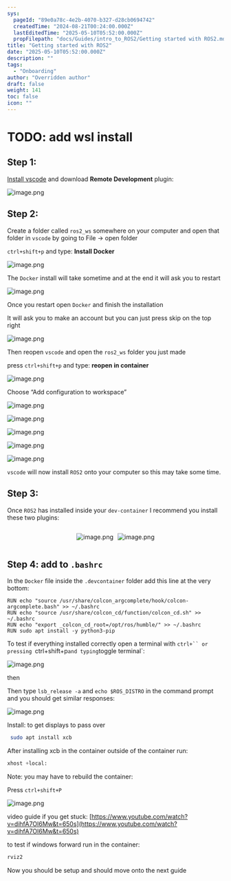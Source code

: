 ```yaml
---
sys:
  pageId: "89e0a78c-4e2b-4070-b327-d28cb0694742"
  createdTime: "2024-08-21T00:24:00.000Z"
  lastEditedTime: "2025-05-10T05:52:00.000Z"
  propFilepath: "docs/Guides/intro_to_ROS2/Getting started with ROS2.md"
title: "Getting started with ROS2"
date: "2025-05-10T05:52:00.000Z"
description: ""
tags:
  - "Onboarding"
author: "Overridden author"
draft: false
weight: 141
toc: false
icon: ""
---
```


# TODO: add wsl install

## Step 1:

[Install vscode](https://code.visualstudio.com/download) and download **Remote Development** plugin:

![image.png](https://prod-files-secure.s3.us-west-2.amazonaws.com/d518164a-d88e-44d1-a4ee-3adb3bd8bce0/efb52993-1881-4a40-b95e-6f020334f022/image.png?X-Amz-Algorithm=AWS4-HMAC-SHA256&X-Amz-Content-Sha256=UNSIGNED-PAYLOAD&X-Amz-Credential=ASIAZI2LB4666JOFLUXD%2F20250529%2Fus-west-2%2Fs3%2Faws4_request&X-Amz-Date=20250529T161024Z&X-Amz-Expires=3600&X-Amz-Security-Token=IQoJb3JpZ2luX2VjEMX%2F%2F%2F%2F%2F%2F%2F%2F%2F%2FwEaCXVzLXdlc3QtMiJHMEUCIB6q0GKqb7g6HTGBej84r%2FuPtJwUron8vmJpRtVpM0o3AiEA4cvuVIb4ERbAb0U1Zz73KZ4NIwxqGK2OUkoh2isZUOoqiAQIjv%2F%2F%2F%2F%2F%2F%2F%2F%2F%2FARAAGgw2Mzc0MjMxODM4MDUiDP4wbWGgSjD37R3NNSrcA%2B2R1dqsRwTUEQvN0HBoZrYRMWq9vzgZXiDiLUSsGiiZloQuTDdgniLwBd93tG2OwVexNvH%2FqeBE18VH%2BHQr6H%2FxbK3l28KdVvYO%2BQjsLysesTmz%2BpHwIVBhRjw3j6cuCrRknomcYOoVY2Mnq0mwrrqEUayzyTEkKEVYFmRyIKGNVS2YdhgOdxEfM%2FvE1YEgL0tWBKKT2TfoBVUDjtUOtAFTMBPnL3yf%2F4ancRRc5pT5Q14ufEKIWLPhlnhbrJRm8N2j6wP1XKgrPwCdBS60114BxwXKqnAKbXChCKRCAydrh0cN3R4gZyeYs%2Fxay6dazJYXG3SWZF%2BAArAN8qTuYzLQ5i%2FzAAZuP8YHbJhzhpH3k%2FM9acbjSquKD6%2FmTtc7lUP1D1kmhvgn4Qiw9H0kTc0YtJBP%2FuqPhPWlgWnNkv30ECAtZjQoWWL5CaYf8gaI6hSyB8z0qKDl9r6XnoTg%2FA6HUeheGsIwrs58fNvzGbFSBru1CrfA32SXaeZCFwwS2Lhqo184a84Gy7yhymkhiMiO0%2BGEPcfXfKn4H7kh2CYeIUGWS0G6miHWJiAwe8faRb4swypT3qdACE8z7GwucX%2BHf0HbEDsc1rlZcDYW8hv%2FTLRuOSVumuvqNxILMLWy4cEGOqUBLNctqOsE%2BcF0bTiKHtBShcWJg2zSp5jYn%2BQwHBdpr3UIbC2PETU%2Fv1feBaktlGwIh7FQLx%2Bs8qEtugU4jczA2%2FOIcXbE8GRUsSds0jh8%2F465%2F0OpyYgfMDLqCUhCkjMJB8TOSbQlC2l8KTkPD8ss8QbzA0rwLuDeSEpjG8PIUDec8uCNuduNcx4%2FBo8oUq9s8fAU8tWjYC%2BHBifkuRpjM%2BsO3rox&X-Amz-Signature=303ec489edbcfce8908c22cf5c215c47f578fb90241aa10b30e7c9dc4593ebd4&X-Amz-SignedHeaders=host&x-id=GetObject)

## Step 2:

Create a folder called `ros2_ws` somewhere on your computer and open that folder in `vscode` by going to File → open folder 

`ctrl+shift+p` and type: **Install Docker**

![image.png](https://prod-files-secure.s3.us-west-2.amazonaws.com/d518164a-d88e-44d1-a4ee-3adb3bd8bce0/2269dc0e-1cd5-47ff-bceb-c04ad9b2eab0/image.png?X-Amz-Algorithm=AWS4-HMAC-SHA256&X-Amz-Content-Sha256=UNSIGNED-PAYLOAD&X-Amz-Credential=ASIAZI2LB4666JOFLUXD%2F20250529%2Fus-west-2%2Fs3%2Faws4_request&X-Amz-Date=20250529T161024Z&X-Amz-Expires=3600&X-Amz-Security-Token=IQoJb3JpZ2luX2VjEMX%2F%2F%2F%2F%2F%2F%2F%2F%2F%2FwEaCXVzLXdlc3QtMiJHMEUCIB6q0GKqb7g6HTGBej84r%2FuPtJwUron8vmJpRtVpM0o3AiEA4cvuVIb4ERbAb0U1Zz73KZ4NIwxqGK2OUkoh2isZUOoqiAQIjv%2F%2F%2F%2F%2F%2F%2F%2F%2F%2FARAAGgw2Mzc0MjMxODM4MDUiDP4wbWGgSjD37R3NNSrcA%2B2R1dqsRwTUEQvN0HBoZrYRMWq9vzgZXiDiLUSsGiiZloQuTDdgniLwBd93tG2OwVexNvH%2FqeBE18VH%2BHQr6H%2FxbK3l28KdVvYO%2BQjsLysesTmz%2BpHwIVBhRjw3j6cuCrRknomcYOoVY2Mnq0mwrrqEUayzyTEkKEVYFmRyIKGNVS2YdhgOdxEfM%2FvE1YEgL0tWBKKT2TfoBVUDjtUOtAFTMBPnL3yf%2F4ancRRc5pT5Q14ufEKIWLPhlnhbrJRm8N2j6wP1XKgrPwCdBS60114BxwXKqnAKbXChCKRCAydrh0cN3R4gZyeYs%2Fxay6dazJYXG3SWZF%2BAArAN8qTuYzLQ5i%2FzAAZuP8YHbJhzhpH3k%2FM9acbjSquKD6%2FmTtc7lUP1D1kmhvgn4Qiw9H0kTc0YtJBP%2FuqPhPWlgWnNkv30ECAtZjQoWWL5CaYf8gaI6hSyB8z0qKDl9r6XnoTg%2FA6HUeheGsIwrs58fNvzGbFSBru1CrfA32SXaeZCFwwS2Lhqo184a84Gy7yhymkhiMiO0%2BGEPcfXfKn4H7kh2CYeIUGWS0G6miHWJiAwe8faRb4swypT3qdACE8z7GwucX%2BHf0HbEDsc1rlZcDYW8hv%2FTLRuOSVumuvqNxILMLWy4cEGOqUBLNctqOsE%2BcF0bTiKHtBShcWJg2zSp5jYn%2BQwHBdpr3UIbC2PETU%2Fv1feBaktlGwIh7FQLx%2Bs8qEtugU4jczA2%2FOIcXbE8GRUsSds0jh8%2F465%2F0OpyYgfMDLqCUhCkjMJB8TOSbQlC2l8KTkPD8ss8QbzA0rwLuDeSEpjG8PIUDec8uCNuduNcx4%2FBo8oUq9s8fAU8tWjYC%2BHBifkuRpjM%2BsO3rox&X-Amz-Signature=a6f018ff1270c29d5402d1cdbb2dfe2d13184ab41ced8e5d13a45c3d3785ecf1&X-Amz-SignedHeaders=host&x-id=GetObject)

The `Docker` install will take sometime and at the end it will ask you to restart

![image.png](https://prod-files-secure.s3.us-west-2.amazonaws.com/d518164a-d88e-44d1-a4ee-3adb3bd8bce0/ed233f78-be33-4b1f-b89c-9c346c0e961e/image.png?X-Amz-Algorithm=AWS4-HMAC-SHA256&X-Amz-Content-Sha256=UNSIGNED-PAYLOAD&X-Amz-Credential=ASIAZI2LB4666JOFLUXD%2F20250529%2Fus-west-2%2Fs3%2Faws4_request&X-Amz-Date=20250529T161024Z&X-Amz-Expires=3600&X-Amz-Security-Token=IQoJb3JpZ2luX2VjEMX%2F%2F%2F%2F%2F%2F%2F%2F%2F%2FwEaCXVzLXdlc3QtMiJHMEUCIB6q0GKqb7g6HTGBej84r%2FuPtJwUron8vmJpRtVpM0o3AiEA4cvuVIb4ERbAb0U1Zz73KZ4NIwxqGK2OUkoh2isZUOoqiAQIjv%2F%2F%2F%2F%2F%2F%2F%2F%2F%2FARAAGgw2Mzc0MjMxODM4MDUiDP4wbWGgSjD37R3NNSrcA%2B2R1dqsRwTUEQvN0HBoZrYRMWq9vzgZXiDiLUSsGiiZloQuTDdgniLwBd93tG2OwVexNvH%2FqeBE18VH%2BHQr6H%2FxbK3l28KdVvYO%2BQjsLysesTmz%2BpHwIVBhRjw3j6cuCrRknomcYOoVY2Mnq0mwrrqEUayzyTEkKEVYFmRyIKGNVS2YdhgOdxEfM%2FvE1YEgL0tWBKKT2TfoBVUDjtUOtAFTMBPnL3yf%2F4ancRRc5pT5Q14ufEKIWLPhlnhbrJRm8N2j6wP1XKgrPwCdBS60114BxwXKqnAKbXChCKRCAydrh0cN3R4gZyeYs%2Fxay6dazJYXG3SWZF%2BAArAN8qTuYzLQ5i%2FzAAZuP8YHbJhzhpH3k%2FM9acbjSquKD6%2FmTtc7lUP1D1kmhvgn4Qiw9H0kTc0YtJBP%2FuqPhPWlgWnNkv30ECAtZjQoWWL5CaYf8gaI6hSyB8z0qKDl9r6XnoTg%2FA6HUeheGsIwrs58fNvzGbFSBru1CrfA32SXaeZCFwwS2Lhqo184a84Gy7yhymkhiMiO0%2BGEPcfXfKn4H7kh2CYeIUGWS0G6miHWJiAwe8faRb4swypT3qdACE8z7GwucX%2BHf0HbEDsc1rlZcDYW8hv%2FTLRuOSVumuvqNxILMLWy4cEGOqUBLNctqOsE%2BcF0bTiKHtBShcWJg2zSp5jYn%2BQwHBdpr3UIbC2PETU%2Fv1feBaktlGwIh7FQLx%2Bs8qEtugU4jczA2%2FOIcXbE8GRUsSds0jh8%2F465%2F0OpyYgfMDLqCUhCkjMJB8TOSbQlC2l8KTkPD8ss8QbzA0rwLuDeSEpjG8PIUDec8uCNuduNcx4%2FBo8oUq9s8fAU8tWjYC%2BHBifkuRpjM%2BsO3rox&X-Amz-Signature=da94139a573735f8e6072e37912a6a7cbed2486df61261b0356c6c86ff05d788&X-Amz-SignedHeaders=host&x-id=GetObject)

Once you restart open `Docker` and finish the installation

It will ask you to make an account but you can just press skip on the top right

![image.png](https://prod-files-secure.s3.us-west-2.amazonaws.com/d518164a-d88e-44d1-a4ee-3adb3bd8bce0/21010ad9-1659-4fd9-9f59-9932a09b2a3d/image.png?X-Amz-Algorithm=AWS4-HMAC-SHA256&X-Amz-Content-Sha256=UNSIGNED-PAYLOAD&X-Amz-Credential=ASIAZI2LB4666JOFLUXD%2F20250529%2Fus-west-2%2Fs3%2Faws4_request&X-Amz-Date=20250529T161024Z&X-Amz-Expires=3600&X-Amz-Security-Token=IQoJb3JpZ2luX2VjEMX%2F%2F%2F%2F%2F%2F%2F%2F%2F%2FwEaCXVzLXdlc3QtMiJHMEUCIB6q0GKqb7g6HTGBej84r%2FuPtJwUron8vmJpRtVpM0o3AiEA4cvuVIb4ERbAb0U1Zz73KZ4NIwxqGK2OUkoh2isZUOoqiAQIjv%2F%2F%2F%2F%2F%2F%2F%2F%2F%2FARAAGgw2Mzc0MjMxODM4MDUiDP4wbWGgSjD37R3NNSrcA%2B2R1dqsRwTUEQvN0HBoZrYRMWq9vzgZXiDiLUSsGiiZloQuTDdgniLwBd93tG2OwVexNvH%2FqeBE18VH%2BHQr6H%2FxbK3l28KdVvYO%2BQjsLysesTmz%2BpHwIVBhRjw3j6cuCrRknomcYOoVY2Mnq0mwrrqEUayzyTEkKEVYFmRyIKGNVS2YdhgOdxEfM%2FvE1YEgL0tWBKKT2TfoBVUDjtUOtAFTMBPnL3yf%2F4ancRRc5pT5Q14ufEKIWLPhlnhbrJRm8N2j6wP1XKgrPwCdBS60114BxwXKqnAKbXChCKRCAydrh0cN3R4gZyeYs%2Fxay6dazJYXG3SWZF%2BAArAN8qTuYzLQ5i%2FzAAZuP8YHbJhzhpH3k%2FM9acbjSquKD6%2FmTtc7lUP1D1kmhvgn4Qiw9H0kTc0YtJBP%2FuqPhPWlgWnNkv30ECAtZjQoWWL5CaYf8gaI6hSyB8z0qKDl9r6XnoTg%2FA6HUeheGsIwrs58fNvzGbFSBru1CrfA32SXaeZCFwwS2Lhqo184a84Gy7yhymkhiMiO0%2BGEPcfXfKn4H7kh2CYeIUGWS0G6miHWJiAwe8faRb4swypT3qdACE8z7GwucX%2BHf0HbEDsc1rlZcDYW8hv%2FTLRuOSVumuvqNxILMLWy4cEGOqUBLNctqOsE%2BcF0bTiKHtBShcWJg2zSp5jYn%2BQwHBdpr3UIbC2PETU%2Fv1feBaktlGwIh7FQLx%2Bs8qEtugU4jczA2%2FOIcXbE8GRUsSds0jh8%2F465%2F0OpyYgfMDLqCUhCkjMJB8TOSbQlC2l8KTkPD8ss8QbzA0rwLuDeSEpjG8PIUDec8uCNuduNcx4%2FBo8oUq9s8fAU8tWjYC%2BHBifkuRpjM%2BsO3rox&X-Amz-Signature=b3126232199a813bc5e3631e019b6a660286f5bac60e3bf9f6587a1960963cfb&X-Amz-SignedHeaders=host&x-id=GetObject)

Then reopen `vscode` and open the `ros2_ws` folder you just made

press `ctrl+shift+p` and type: **reopen in container**

![image.png](https://prod-files-secure.s3.us-west-2.amazonaws.com/d518164a-d88e-44d1-a4ee-3adb3bd8bce0/4e93b8c2-41ad-488c-8095-c74205196118/image.png?X-Amz-Algorithm=AWS4-HMAC-SHA256&X-Amz-Content-Sha256=UNSIGNED-PAYLOAD&X-Amz-Credential=ASIAZI2LB4666JOFLUXD%2F20250529%2Fus-west-2%2Fs3%2Faws4_request&X-Amz-Date=20250529T161024Z&X-Amz-Expires=3600&X-Amz-Security-Token=IQoJb3JpZ2luX2VjEMX%2F%2F%2F%2F%2F%2F%2F%2F%2F%2FwEaCXVzLXdlc3QtMiJHMEUCIB6q0GKqb7g6HTGBej84r%2FuPtJwUron8vmJpRtVpM0o3AiEA4cvuVIb4ERbAb0U1Zz73KZ4NIwxqGK2OUkoh2isZUOoqiAQIjv%2F%2F%2F%2F%2F%2F%2F%2F%2F%2FARAAGgw2Mzc0MjMxODM4MDUiDP4wbWGgSjD37R3NNSrcA%2B2R1dqsRwTUEQvN0HBoZrYRMWq9vzgZXiDiLUSsGiiZloQuTDdgniLwBd93tG2OwVexNvH%2FqeBE18VH%2BHQr6H%2FxbK3l28KdVvYO%2BQjsLysesTmz%2BpHwIVBhRjw3j6cuCrRknomcYOoVY2Mnq0mwrrqEUayzyTEkKEVYFmRyIKGNVS2YdhgOdxEfM%2FvE1YEgL0tWBKKT2TfoBVUDjtUOtAFTMBPnL3yf%2F4ancRRc5pT5Q14ufEKIWLPhlnhbrJRm8N2j6wP1XKgrPwCdBS60114BxwXKqnAKbXChCKRCAydrh0cN3R4gZyeYs%2Fxay6dazJYXG3SWZF%2BAArAN8qTuYzLQ5i%2FzAAZuP8YHbJhzhpH3k%2FM9acbjSquKD6%2FmTtc7lUP1D1kmhvgn4Qiw9H0kTc0YtJBP%2FuqPhPWlgWnNkv30ECAtZjQoWWL5CaYf8gaI6hSyB8z0qKDl9r6XnoTg%2FA6HUeheGsIwrs58fNvzGbFSBru1CrfA32SXaeZCFwwS2Lhqo184a84Gy7yhymkhiMiO0%2BGEPcfXfKn4H7kh2CYeIUGWS0G6miHWJiAwe8faRb4swypT3qdACE8z7GwucX%2BHf0HbEDsc1rlZcDYW8hv%2FTLRuOSVumuvqNxILMLWy4cEGOqUBLNctqOsE%2BcF0bTiKHtBShcWJg2zSp5jYn%2BQwHBdpr3UIbC2PETU%2Fv1feBaktlGwIh7FQLx%2Bs8qEtugU4jczA2%2FOIcXbE8GRUsSds0jh8%2F465%2F0OpyYgfMDLqCUhCkjMJB8TOSbQlC2l8KTkPD8ss8QbzA0rwLuDeSEpjG8PIUDec8uCNuduNcx4%2FBo8oUq9s8fAU8tWjYC%2BHBifkuRpjM%2BsO3rox&X-Amz-Signature=29172ee28372738c5c6e07f6cebdb49e85272ad0812792edbc059d5cf4dc93c9&X-Amz-SignedHeaders=host&x-id=GetObject)

Choose “Add configuration to workspace”

![image.png](https://prod-files-secure.s3.us-west-2.amazonaws.com/d518164a-d88e-44d1-a4ee-3adb3bd8bce0/9560b282-5060-4989-ba37-97e7b2c22476/image.png?X-Amz-Algorithm=AWS4-HMAC-SHA256&X-Amz-Content-Sha256=UNSIGNED-PAYLOAD&X-Amz-Credential=ASIAZI2LB4666JOFLUXD%2F20250529%2Fus-west-2%2Fs3%2Faws4_request&X-Amz-Date=20250529T161024Z&X-Amz-Expires=3600&X-Amz-Security-Token=IQoJb3JpZ2luX2VjEMX%2F%2F%2F%2F%2F%2F%2F%2F%2F%2FwEaCXVzLXdlc3QtMiJHMEUCIB6q0GKqb7g6HTGBej84r%2FuPtJwUron8vmJpRtVpM0o3AiEA4cvuVIb4ERbAb0U1Zz73KZ4NIwxqGK2OUkoh2isZUOoqiAQIjv%2F%2F%2F%2F%2F%2F%2F%2F%2F%2FARAAGgw2Mzc0MjMxODM4MDUiDP4wbWGgSjD37R3NNSrcA%2B2R1dqsRwTUEQvN0HBoZrYRMWq9vzgZXiDiLUSsGiiZloQuTDdgniLwBd93tG2OwVexNvH%2FqeBE18VH%2BHQr6H%2FxbK3l28KdVvYO%2BQjsLysesTmz%2BpHwIVBhRjw3j6cuCrRknomcYOoVY2Mnq0mwrrqEUayzyTEkKEVYFmRyIKGNVS2YdhgOdxEfM%2FvE1YEgL0tWBKKT2TfoBVUDjtUOtAFTMBPnL3yf%2F4ancRRc5pT5Q14ufEKIWLPhlnhbrJRm8N2j6wP1XKgrPwCdBS60114BxwXKqnAKbXChCKRCAydrh0cN3R4gZyeYs%2Fxay6dazJYXG3SWZF%2BAArAN8qTuYzLQ5i%2FzAAZuP8YHbJhzhpH3k%2FM9acbjSquKD6%2FmTtc7lUP1D1kmhvgn4Qiw9H0kTc0YtJBP%2FuqPhPWlgWnNkv30ECAtZjQoWWL5CaYf8gaI6hSyB8z0qKDl9r6XnoTg%2FA6HUeheGsIwrs58fNvzGbFSBru1CrfA32SXaeZCFwwS2Lhqo184a84Gy7yhymkhiMiO0%2BGEPcfXfKn4H7kh2CYeIUGWS0G6miHWJiAwe8faRb4swypT3qdACE8z7GwucX%2BHf0HbEDsc1rlZcDYW8hv%2FTLRuOSVumuvqNxILMLWy4cEGOqUBLNctqOsE%2BcF0bTiKHtBShcWJg2zSp5jYn%2BQwHBdpr3UIbC2PETU%2Fv1feBaktlGwIh7FQLx%2Bs8qEtugU4jczA2%2FOIcXbE8GRUsSds0jh8%2F465%2F0OpyYgfMDLqCUhCkjMJB8TOSbQlC2l8KTkPD8ss8QbzA0rwLuDeSEpjG8PIUDec8uCNuduNcx4%2FBo8oUq9s8fAU8tWjYC%2BHBifkuRpjM%2BsO3rox&X-Amz-Signature=200c7f522e18eb4ab5888bdc3c23de2018546ff494ff712d2280592f54a79328&X-Amz-SignedHeaders=host&x-id=GetObject)

![image.png](https://prod-files-secure.s3.us-west-2.amazonaws.com/d518164a-d88e-44d1-a4ee-3adb3bd8bce0/2ee63f81-886b-48e8-a553-dc6e5eac99e4/image.png?X-Amz-Algorithm=AWS4-HMAC-SHA256&X-Amz-Content-Sha256=UNSIGNED-PAYLOAD&X-Amz-Credential=ASIAZI2LB4666JOFLUXD%2F20250529%2Fus-west-2%2Fs3%2Faws4_request&X-Amz-Date=20250529T161024Z&X-Amz-Expires=3600&X-Amz-Security-Token=IQoJb3JpZ2luX2VjEMX%2F%2F%2F%2F%2F%2F%2F%2F%2F%2FwEaCXVzLXdlc3QtMiJHMEUCIB6q0GKqb7g6HTGBej84r%2FuPtJwUron8vmJpRtVpM0o3AiEA4cvuVIb4ERbAb0U1Zz73KZ4NIwxqGK2OUkoh2isZUOoqiAQIjv%2F%2F%2F%2F%2F%2F%2F%2F%2F%2FARAAGgw2Mzc0MjMxODM4MDUiDP4wbWGgSjD37R3NNSrcA%2B2R1dqsRwTUEQvN0HBoZrYRMWq9vzgZXiDiLUSsGiiZloQuTDdgniLwBd93tG2OwVexNvH%2FqeBE18VH%2BHQr6H%2FxbK3l28KdVvYO%2BQjsLysesTmz%2BpHwIVBhRjw3j6cuCrRknomcYOoVY2Mnq0mwrrqEUayzyTEkKEVYFmRyIKGNVS2YdhgOdxEfM%2FvE1YEgL0tWBKKT2TfoBVUDjtUOtAFTMBPnL3yf%2F4ancRRc5pT5Q14ufEKIWLPhlnhbrJRm8N2j6wP1XKgrPwCdBS60114BxwXKqnAKbXChCKRCAydrh0cN3R4gZyeYs%2Fxay6dazJYXG3SWZF%2BAArAN8qTuYzLQ5i%2FzAAZuP8YHbJhzhpH3k%2FM9acbjSquKD6%2FmTtc7lUP1D1kmhvgn4Qiw9H0kTc0YtJBP%2FuqPhPWlgWnNkv30ECAtZjQoWWL5CaYf8gaI6hSyB8z0qKDl9r6XnoTg%2FA6HUeheGsIwrs58fNvzGbFSBru1CrfA32SXaeZCFwwS2Lhqo184a84Gy7yhymkhiMiO0%2BGEPcfXfKn4H7kh2CYeIUGWS0G6miHWJiAwe8faRb4swypT3qdACE8z7GwucX%2BHf0HbEDsc1rlZcDYW8hv%2FTLRuOSVumuvqNxILMLWy4cEGOqUBLNctqOsE%2BcF0bTiKHtBShcWJg2zSp5jYn%2BQwHBdpr3UIbC2PETU%2Fv1feBaktlGwIh7FQLx%2Bs8qEtugU4jczA2%2FOIcXbE8GRUsSds0jh8%2F465%2F0OpyYgfMDLqCUhCkjMJB8TOSbQlC2l8KTkPD8ss8QbzA0rwLuDeSEpjG8PIUDec8uCNuduNcx4%2FBo8oUq9s8fAU8tWjYC%2BHBifkuRpjM%2BsO3rox&X-Amz-Signature=32baf9542a3cb128c4850b5ace2872abac49005b2004c9da26a082db390600cb&X-Amz-SignedHeaders=host&x-id=GetObject)

![image.png](https://prod-files-secure.s3.us-west-2.amazonaws.com/d518164a-d88e-44d1-a4ee-3adb3bd8bce0/ae1580b2-b048-407e-aed9-b584224a7a04/image.png?X-Amz-Algorithm=AWS4-HMAC-SHA256&X-Amz-Content-Sha256=UNSIGNED-PAYLOAD&X-Amz-Credential=ASIAZI2LB4666JOFLUXD%2F20250529%2Fus-west-2%2Fs3%2Faws4_request&X-Amz-Date=20250529T161024Z&X-Amz-Expires=3600&X-Amz-Security-Token=IQoJb3JpZ2luX2VjEMX%2F%2F%2F%2F%2F%2F%2F%2F%2F%2FwEaCXVzLXdlc3QtMiJHMEUCIB6q0GKqb7g6HTGBej84r%2FuPtJwUron8vmJpRtVpM0o3AiEA4cvuVIb4ERbAb0U1Zz73KZ4NIwxqGK2OUkoh2isZUOoqiAQIjv%2F%2F%2F%2F%2F%2F%2F%2F%2F%2FARAAGgw2Mzc0MjMxODM4MDUiDP4wbWGgSjD37R3NNSrcA%2B2R1dqsRwTUEQvN0HBoZrYRMWq9vzgZXiDiLUSsGiiZloQuTDdgniLwBd93tG2OwVexNvH%2FqeBE18VH%2BHQr6H%2FxbK3l28KdVvYO%2BQjsLysesTmz%2BpHwIVBhRjw3j6cuCrRknomcYOoVY2Mnq0mwrrqEUayzyTEkKEVYFmRyIKGNVS2YdhgOdxEfM%2FvE1YEgL0tWBKKT2TfoBVUDjtUOtAFTMBPnL3yf%2F4ancRRc5pT5Q14ufEKIWLPhlnhbrJRm8N2j6wP1XKgrPwCdBS60114BxwXKqnAKbXChCKRCAydrh0cN3R4gZyeYs%2Fxay6dazJYXG3SWZF%2BAArAN8qTuYzLQ5i%2FzAAZuP8YHbJhzhpH3k%2FM9acbjSquKD6%2FmTtc7lUP1D1kmhvgn4Qiw9H0kTc0YtJBP%2FuqPhPWlgWnNkv30ECAtZjQoWWL5CaYf8gaI6hSyB8z0qKDl9r6XnoTg%2FA6HUeheGsIwrs58fNvzGbFSBru1CrfA32SXaeZCFwwS2Lhqo184a84Gy7yhymkhiMiO0%2BGEPcfXfKn4H7kh2CYeIUGWS0G6miHWJiAwe8faRb4swypT3qdACE8z7GwucX%2BHf0HbEDsc1rlZcDYW8hv%2FTLRuOSVumuvqNxILMLWy4cEGOqUBLNctqOsE%2BcF0bTiKHtBShcWJg2zSp5jYn%2BQwHBdpr3UIbC2PETU%2Fv1feBaktlGwIh7FQLx%2Bs8qEtugU4jczA2%2FOIcXbE8GRUsSds0jh8%2F465%2F0OpyYgfMDLqCUhCkjMJB8TOSbQlC2l8KTkPD8ss8QbzA0rwLuDeSEpjG8PIUDec8uCNuduNcx4%2FBo8oUq9s8fAU8tWjYC%2BHBifkuRpjM%2BsO3rox&X-Amz-Signature=bcaddb8e8ec75f13ec4e3b1c565f8f8a6a3a710fe8d93a4f488b1725ff137a8a&X-Amz-SignedHeaders=host&x-id=GetObject)

![image.png](https://prod-files-secure.s3.us-west-2.amazonaws.com/d518164a-d88e-44d1-a4ee-3adb3bd8bce0/53255b28-f75e-430f-b9e3-c0ac8577e42b/image.png?X-Amz-Algorithm=AWS4-HMAC-SHA256&X-Amz-Content-Sha256=UNSIGNED-PAYLOAD&X-Amz-Credential=ASIAZI2LB4666JOFLUXD%2F20250529%2Fus-west-2%2Fs3%2Faws4_request&X-Amz-Date=20250529T161024Z&X-Amz-Expires=3600&X-Amz-Security-Token=IQoJb3JpZ2luX2VjEMX%2F%2F%2F%2F%2F%2F%2F%2F%2F%2FwEaCXVzLXdlc3QtMiJHMEUCIB6q0GKqb7g6HTGBej84r%2FuPtJwUron8vmJpRtVpM0o3AiEA4cvuVIb4ERbAb0U1Zz73KZ4NIwxqGK2OUkoh2isZUOoqiAQIjv%2F%2F%2F%2F%2F%2F%2F%2F%2F%2FARAAGgw2Mzc0MjMxODM4MDUiDP4wbWGgSjD37R3NNSrcA%2B2R1dqsRwTUEQvN0HBoZrYRMWq9vzgZXiDiLUSsGiiZloQuTDdgniLwBd93tG2OwVexNvH%2FqeBE18VH%2BHQr6H%2FxbK3l28KdVvYO%2BQjsLysesTmz%2BpHwIVBhRjw3j6cuCrRknomcYOoVY2Mnq0mwrrqEUayzyTEkKEVYFmRyIKGNVS2YdhgOdxEfM%2FvE1YEgL0tWBKKT2TfoBVUDjtUOtAFTMBPnL3yf%2F4ancRRc5pT5Q14ufEKIWLPhlnhbrJRm8N2j6wP1XKgrPwCdBS60114BxwXKqnAKbXChCKRCAydrh0cN3R4gZyeYs%2Fxay6dazJYXG3SWZF%2BAArAN8qTuYzLQ5i%2FzAAZuP8YHbJhzhpH3k%2FM9acbjSquKD6%2FmTtc7lUP1D1kmhvgn4Qiw9H0kTc0YtJBP%2FuqPhPWlgWnNkv30ECAtZjQoWWL5CaYf8gaI6hSyB8z0qKDl9r6XnoTg%2FA6HUeheGsIwrs58fNvzGbFSBru1CrfA32SXaeZCFwwS2Lhqo184a84Gy7yhymkhiMiO0%2BGEPcfXfKn4H7kh2CYeIUGWS0G6miHWJiAwe8faRb4swypT3qdACE8z7GwucX%2BHf0HbEDsc1rlZcDYW8hv%2FTLRuOSVumuvqNxILMLWy4cEGOqUBLNctqOsE%2BcF0bTiKHtBShcWJg2zSp5jYn%2BQwHBdpr3UIbC2PETU%2Fv1feBaktlGwIh7FQLx%2Bs8qEtugU4jczA2%2FOIcXbE8GRUsSds0jh8%2F465%2F0OpyYgfMDLqCUhCkjMJB8TOSbQlC2l8KTkPD8ss8QbzA0rwLuDeSEpjG8PIUDec8uCNuduNcx4%2FBo8oUq9s8fAU8tWjYC%2BHBifkuRpjM%2BsO3rox&X-Amz-Signature=520719a327ed1e20fd5ca48006a88193b448cd47a493465f133310d703db51fb&X-Amz-SignedHeaders=host&x-id=GetObject)

![image.png](https://prod-files-secure.s3.us-west-2.amazonaws.com/d518164a-d88e-44d1-a4ee-3adb3bd8bce0/7c562767-5af9-4ffb-97d1-327bcdf4ee00/image.png?X-Amz-Algorithm=AWS4-HMAC-SHA256&X-Amz-Content-Sha256=UNSIGNED-PAYLOAD&X-Amz-Credential=ASIAZI2LB4666JOFLUXD%2F20250529%2Fus-west-2%2Fs3%2Faws4_request&X-Amz-Date=20250529T161024Z&X-Amz-Expires=3600&X-Amz-Security-Token=IQoJb3JpZ2luX2VjEMX%2F%2F%2F%2F%2F%2F%2F%2F%2F%2FwEaCXVzLXdlc3QtMiJHMEUCIB6q0GKqb7g6HTGBej84r%2FuPtJwUron8vmJpRtVpM0o3AiEA4cvuVIb4ERbAb0U1Zz73KZ4NIwxqGK2OUkoh2isZUOoqiAQIjv%2F%2F%2F%2F%2F%2F%2F%2F%2F%2FARAAGgw2Mzc0MjMxODM4MDUiDP4wbWGgSjD37R3NNSrcA%2B2R1dqsRwTUEQvN0HBoZrYRMWq9vzgZXiDiLUSsGiiZloQuTDdgniLwBd93tG2OwVexNvH%2FqeBE18VH%2BHQr6H%2FxbK3l28KdVvYO%2BQjsLysesTmz%2BpHwIVBhRjw3j6cuCrRknomcYOoVY2Mnq0mwrrqEUayzyTEkKEVYFmRyIKGNVS2YdhgOdxEfM%2FvE1YEgL0tWBKKT2TfoBVUDjtUOtAFTMBPnL3yf%2F4ancRRc5pT5Q14ufEKIWLPhlnhbrJRm8N2j6wP1XKgrPwCdBS60114BxwXKqnAKbXChCKRCAydrh0cN3R4gZyeYs%2Fxay6dazJYXG3SWZF%2BAArAN8qTuYzLQ5i%2FzAAZuP8YHbJhzhpH3k%2FM9acbjSquKD6%2FmTtc7lUP1D1kmhvgn4Qiw9H0kTc0YtJBP%2FuqPhPWlgWnNkv30ECAtZjQoWWL5CaYf8gaI6hSyB8z0qKDl9r6XnoTg%2FA6HUeheGsIwrs58fNvzGbFSBru1CrfA32SXaeZCFwwS2Lhqo184a84Gy7yhymkhiMiO0%2BGEPcfXfKn4H7kh2CYeIUGWS0G6miHWJiAwe8faRb4swypT3qdACE8z7GwucX%2BHf0HbEDsc1rlZcDYW8hv%2FTLRuOSVumuvqNxILMLWy4cEGOqUBLNctqOsE%2BcF0bTiKHtBShcWJg2zSp5jYn%2BQwHBdpr3UIbC2PETU%2Fv1feBaktlGwIh7FQLx%2Bs8qEtugU4jczA2%2FOIcXbE8GRUsSds0jh8%2F465%2F0OpyYgfMDLqCUhCkjMJB8TOSbQlC2l8KTkPD8ss8QbzA0rwLuDeSEpjG8PIUDec8uCNuduNcx4%2FBo8oUq9s8fAU8tWjYC%2BHBifkuRpjM%2BsO3rox&X-Amz-Signature=2731502f28efbebfbc1cbb1f205637deaa448d3cab97cef6fc59af5a203261a3&X-Amz-SignedHeaders=host&x-id=GetObject)

`vscode` will now install `ROS2` onto your computer so this may take some time.

## Step 3:

Once `ROS2` has installed inside your `dev-container` I recommend you install these two plugins:

<div style="display: flex;flex-direction: row; column-gap:10px; max-width: 630px;justify-content: center;">
<div>

![image.png](https://prod-files-secure.s3.us-west-2.amazonaws.com/d518164a-d88e-44d1-a4ee-3adb3bd8bce0/3fc3d550-5a54-4ba1-ba6b-faa01cdb7369/image.png?X-Amz-Algorithm=AWS4-HMAC-SHA256&X-Amz-Content-Sha256=UNSIGNED-PAYLOAD&X-Amz-Credential=ASIAZI2LB4665SKCOQEO%2F20250529%2Fus-west-2%2Fs3%2Faws4_request&X-Amz-Date=20250529T161027Z&X-Amz-Expires=3600&X-Amz-Security-Token=IQoJb3JpZ2luX2VjEMX%2F%2F%2F%2F%2F%2F%2F%2F%2F%2FwEaCXVzLXdlc3QtMiJHMEUCIH9VPdLViTS1HRZxYkbzNT9V2kCtkK0IM9Jg5zW2M0lwAiEAj%2Bcsms7SdOlVZh%2Fp6Z7DFEcDjjXmQzFnQCffBoipaC0qiAQIjv%2F%2F%2F%2F%2F%2F%2F%2F%2F%2FARAAGgw2Mzc0MjMxODM4MDUiDKyoSsvTu%2FqNokrZLCrcA791rFV6b7GtpCkRgsOmqK2g9Z74Q8qngQ%2Fncm%2F2iOtdMlSy1WdK8eki3oaZSWlkWL4Hpunx79pWusDMAY19EvDlof%2BKbAc71KTKzLrdbhZj0wb%2F5a7FexyCcoiA3rlt4kTeqmVG4eI0aZP85OKrCodV4rJpip6BopX5%2BR%2BJkplbx7DjjtSOxlwjVziA4k2Rv%2Fk%2FvOFNZ4rVzW9rOGviVJ2umvC%2BLh26L1p8lpJKuEEo13FVkemw8FeQk5J9BMNzNjsYOoPdQuSr0j9mjgNayAt0A3YHJXOIqhweEhpr19sGOljk0WK8eeB7uVxOCOcbToRGqJrCyk2I0X%2BboOJoxR5c1%2BkHGk6Ind2B3GLH2ahYf%2BR2JhdMJ4mxEpmmtT91qV%2F0P2b96ViKhY%2Fw%2FRzAh8c7kqIFS%2FJMTK3axLX8pHNlziFpA6E%2FhYBLLLl%2FcQsStKvvDQdsuYjIaOyTR61sGiWtITkLJSvncWuKH%2FtCzZjo%2BzChKrQ5T9Ee6qH00l9HoUOOQXYvP8GIKdtx31Nc9F6MhEiH84KPonEBaYzVol3N4g2u9REz3d%2Fx%2B783RT1GgP4abVWlVG%2BPlaz1o%2FhTwnPM0GJH9MYX4vZugDhLeR4FivameRANZHq1GiAfMIiy4cEGOqUBeAZ4aV7MoaBo7Z3TbjZ5TatMO0sqVvIQ%2FCwhTQ3yWWs3HiQ%2BylO5mFsQ1jY9%2BlzjBQAmQOLTyScnFDGx5octYfJlt%2F2W2abLJtzUknKN6umMA5DtTzK17pOxlO1V1LRZeLjZY5IV%2B0lnoEVyYNV7T3TujQdzqXInEoHXtQoMszTpZxh9WkHXOLmiCnx7HFhbdYDx78nGfsvedqj3WAPqTOWLic1t&X-Amz-Signature=4e38d75b863b23657ce4e4ad673c1f908546e488396ec0a35965a0c1e3822305&X-Amz-SignedHeaders=host&x-id=GetObject)

</div>
<div>

![image.png](https://prod-files-secure.s3.us-west-2.amazonaws.com/d518164a-d88e-44d1-a4ee-3adb3bd8bce0/d994cc66-13c2-4093-a5a3-f84cf4601a82/image.png?X-Amz-Algorithm=AWS4-HMAC-SHA256&X-Amz-Content-Sha256=UNSIGNED-PAYLOAD&X-Amz-Credential=ASIAZI2LB466VWYM4XPH%2F20250529%2Fus-west-2%2Fs3%2Faws4_request&X-Amz-Date=20250529T161027Z&X-Amz-Expires=3600&X-Amz-Security-Token=IQoJb3JpZ2luX2VjEMX%2F%2F%2F%2F%2F%2F%2F%2F%2F%2FwEaCXVzLXdlc3QtMiJHMEUCIGwurzok9LI0CiakXILk1m2lsbxS7KEwwVO1ndjWG2lAAiEA5EH6iMdfS78WaYmQklOhyrvoHozrdpPQX33w9ozdLegqiAQIjv%2F%2F%2F%2F%2F%2F%2F%2F%2F%2FARAAGgw2Mzc0MjMxODM4MDUiDDFC2LXtSUsg7nMdgircA51ITcA5zrq7SucPIsCJBsJJOndzOV6Az6wTjBPscslgtD3Hs2i3WBX%2FuIyaoMmOvCDzRN5%2B72Sesf7dMICLtQvbX%2BTL2KbAyl1ZnMkyht8OgqyihAqAS102WsVuOPIe4EveXcE1eK92yIDyjTbs0EvI2FMjkEJ%2BqDfM4jguyldD2FlxBmeCXdIR%2BHMs2yTSmKvhdZFOLXJoQdsStnygVGlET5FSogPSDsaOayX7HmUCfX1SnOcJXGTTW46xzz0tggTKu6npi27o9oWzX6DF0Iw9Ou3Urk5aYlhkhie34pNAMgnREU4%2FBsTYWrd3%2F33Rwx69PAOcsvuVUbRAvzmTKJui2zy%2Fmabzb3GAFMCB6zzpz0K75%2BMDxx4dxbO9uG%2B1RO55aX3g6uDthC4POGqG6HWajycxfmBvH1R9MGoNy8nRyHSIopaT5G9ESMtW2SXZtmBL9C3MYoi6OVDhcKJg3xRIguZ%2FFMkwHjGSFYgKgKBh3eWHEkJWhdCYzvwhexqkCXcWSKBUCSeiazIX5LyAU110MMHM9TLMu%2Bg0ku1gyuZhLwWATqIhh1GWKchj1Nm8lyhpbEHH2IAuyMkTKyar9tyvrSQERxoYkBwIfe9hsqD9ZakXwG6M3wFrbq49MOiy4cEGOqUBIp6683VlbZHDkHTdU2qjGZbgk4%2BTqQsV5Kc9YDV6lWWo6%2BCoarsINHnSVgNTcbhjjMrWLdKRw6SqanTtpb4oOU0ipRNWzwvoSiC5izCgPvM6uSPnGmoXPRF65eb%2B6k0IZYY2xra77vH2rPFP1F%2F6sRPU0%2FMJEHJIMz%2ByObPl1l4yYE6pD5WtzQezjwYMrpt6ifyKwggnKblAghyt4g%2FoSGUF2LYB&X-Amz-Signature=75fe86f1cc2458bd3387e694f4405d001ece2e2a97ec2a028540e2ad6edfa990&X-Amz-SignedHeaders=host&x-id=GetObject)

</div>
</div>

## Step 4: add to `.bashrc`

In the `Docker` file inside the `.devcontainer` folder add this line at the very bottom: 

```docker
RUN echo "source /usr/share/colcon_argcomplete/hook/colcon-argcomplete.bash" >> ~/.bashrc
RUN echo "source /usr/share/colcon_cd/function/colcon_cd.sh" >> ~/.bashrc
RUN echo "export _colcon_cd_root=/opt/ros/humble/" >> ~/.bashrc
RUN sudo apt install -y python3-pip 
```

To test if everything installed correctly open a terminal with `ctrl+`` or pressing `ctrl+shift+p` and typing `toggle terminal`:

![image.png](https://prod-files-secure.s3.us-west-2.amazonaws.com/d518164a-d88e-44d1-a4ee-3adb3bd8bce0/6a4943d8-b04e-4c02-9a58-775f3384d1a5/image.png?X-Amz-Algorithm=AWS4-HMAC-SHA256&X-Amz-Content-Sha256=UNSIGNED-PAYLOAD&X-Amz-Credential=ASIAZI2LB4666JOFLUXD%2F20250529%2Fus-west-2%2Fs3%2Faws4_request&X-Amz-Date=20250529T161024Z&X-Amz-Expires=3600&X-Amz-Security-Token=IQoJb3JpZ2luX2VjEMX%2F%2F%2F%2F%2F%2F%2F%2F%2F%2FwEaCXVzLXdlc3QtMiJHMEUCIB6q0GKqb7g6HTGBej84r%2FuPtJwUron8vmJpRtVpM0o3AiEA4cvuVIb4ERbAb0U1Zz73KZ4NIwxqGK2OUkoh2isZUOoqiAQIjv%2F%2F%2F%2F%2F%2F%2F%2F%2F%2FARAAGgw2Mzc0MjMxODM4MDUiDP4wbWGgSjD37R3NNSrcA%2B2R1dqsRwTUEQvN0HBoZrYRMWq9vzgZXiDiLUSsGiiZloQuTDdgniLwBd93tG2OwVexNvH%2FqeBE18VH%2BHQr6H%2FxbK3l28KdVvYO%2BQjsLysesTmz%2BpHwIVBhRjw3j6cuCrRknomcYOoVY2Mnq0mwrrqEUayzyTEkKEVYFmRyIKGNVS2YdhgOdxEfM%2FvE1YEgL0tWBKKT2TfoBVUDjtUOtAFTMBPnL3yf%2F4ancRRc5pT5Q14ufEKIWLPhlnhbrJRm8N2j6wP1XKgrPwCdBS60114BxwXKqnAKbXChCKRCAydrh0cN3R4gZyeYs%2Fxay6dazJYXG3SWZF%2BAArAN8qTuYzLQ5i%2FzAAZuP8YHbJhzhpH3k%2FM9acbjSquKD6%2FmTtc7lUP1D1kmhvgn4Qiw9H0kTc0YtJBP%2FuqPhPWlgWnNkv30ECAtZjQoWWL5CaYf8gaI6hSyB8z0qKDl9r6XnoTg%2FA6HUeheGsIwrs58fNvzGbFSBru1CrfA32SXaeZCFwwS2Lhqo184a84Gy7yhymkhiMiO0%2BGEPcfXfKn4H7kh2CYeIUGWS0G6miHWJiAwe8faRb4swypT3qdACE8z7GwucX%2BHf0HbEDsc1rlZcDYW8hv%2FTLRuOSVumuvqNxILMLWy4cEGOqUBLNctqOsE%2BcF0bTiKHtBShcWJg2zSp5jYn%2BQwHBdpr3UIbC2PETU%2Fv1feBaktlGwIh7FQLx%2Bs8qEtugU4jczA2%2FOIcXbE8GRUsSds0jh8%2F465%2F0OpyYgfMDLqCUhCkjMJB8TOSbQlC2l8KTkPD8ss8QbzA0rwLuDeSEpjG8PIUDec8uCNuduNcx4%2FBo8oUq9s8fAU8tWjYC%2BHBifkuRpjM%2BsO3rox&X-Amz-Signature=04f7df08d5a7e1e4c8bb8ab2de5e7d45ab1942e8399af898f00aba00326f1344&X-Amz-SignedHeaders=host&x-id=GetObject)

then 

Then type `lsb_release -a` and `echo $ROS_DISTRO` in the command prompt and you should get similar responses:

![image.png](https://prod-files-secure.s3.us-west-2.amazonaws.com/d518164a-d88e-44d1-a4ee-3adb3bd8bce0/3e635dec-a805-4e85-8b9e-d000e5b71a4e/image.png?X-Amz-Algorithm=AWS4-HMAC-SHA256&X-Amz-Content-Sha256=UNSIGNED-PAYLOAD&X-Amz-Credential=ASIAZI2LB4666JOFLUXD%2F20250529%2Fus-west-2%2Fs3%2Faws4_request&X-Amz-Date=20250529T161024Z&X-Amz-Expires=3600&X-Amz-Security-Token=IQoJb3JpZ2luX2VjEMX%2F%2F%2F%2F%2F%2F%2F%2F%2F%2FwEaCXVzLXdlc3QtMiJHMEUCIB6q0GKqb7g6HTGBej84r%2FuPtJwUron8vmJpRtVpM0o3AiEA4cvuVIb4ERbAb0U1Zz73KZ4NIwxqGK2OUkoh2isZUOoqiAQIjv%2F%2F%2F%2F%2F%2F%2F%2F%2F%2FARAAGgw2Mzc0MjMxODM4MDUiDP4wbWGgSjD37R3NNSrcA%2B2R1dqsRwTUEQvN0HBoZrYRMWq9vzgZXiDiLUSsGiiZloQuTDdgniLwBd93tG2OwVexNvH%2FqeBE18VH%2BHQr6H%2FxbK3l28KdVvYO%2BQjsLysesTmz%2BpHwIVBhRjw3j6cuCrRknomcYOoVY2Mnq0mwrrqEUayzyTEkKEVYFmRyIKGNVS2YdhgOdxEfM%2FvE1YEgL0tWBKKT2TfoBVUDjtUOtAFTMBPnL3yf%2F4ancRRc5pT5Q14ufEKIWLPhlnhbrJRm8N2j6wP1XKgrPwCdBS60114BxwXKqnAKbXChCKRCAydrh0cN3R4gZyeYs%2Fxay6dazJYXG3SWZF%2BAArAN8qTuYzLQ5i%2FzAAZuP8YHbJhzhpH3k%2FM9acbjSquKD6%2FmTtc7lUP1D1kmhvgn4Qiw9H0kTc0YtJBP%2FuqPhPWlgWnNkv30ECAtZjQoWWL5CaYf8gaI6hSyB8z0qKDl9r6XnoTg%2FA6HUeheGsIwrs58fNvzGbFSBru1CrfA32SXaeZCFwwS2Lhqo184a84Gy7yhymkhiMiO0%2BGEPcfXfKn4H7kh2CYeIUGWS0G6miHWJiAwe8faRb4swypT3qdACE8z7GwucX%2BHf0HbEDsc1rlZcDYW8hv%2FTLRuOSVumuvqNxILMLWy4cEGOqUBLNctqOsE%2BcF0bTiKHtBShcWJg2zSp5jYn%2BQwHBdpr3UIbC2PETU%2Fv1feBaktlGwIh7FQLx%2Bs8qEtugU4jczA2%2FOIcXbE8GRUsSds0jh8%2F465%2F0OpyYgfMDLqCUhCkjMJB8TOSbQlC2l8KTkPD8ss8QbzA0rwLuDeSEpjG8PIUDec8uCNuduNcx4%2FBo8oUq9s8fAU8tWjYC%2BHBifkuRpjM%2BsO3rox&X-Amz-Signature=a96cc0c1d3bb7475e9daad3c218d939b954102794302c3f182bc6fe1ad9e4ca6&X-Amz-SignedHeaders=host&x-id=GetObject)

Install:  to get displays to pass over

```bash
 sudo apt install xcb
```

After installing xcb in the container outside of the container run:

```python
xhost +local:
```

Note: you may have to rebuild the container:

Press `ctrl+shift+P`

![image.png](https://prod-files-secure.s3.us-west-2.amazonaws.com/d518164a-d88e-44d1-a4ee-3adb3bd8bce0/6c2be660-2618-4c38-9c26-53554f7a0b7b/image.png?X-Amz-Algorithm=AWS4-HMAC-SHA256&X-Amz-Content-Sha256=UNSIGNED-PAYLOAD&X-Amz-Credential=ASIAZI2LB4666JOFLUXD%2F20250529%2Fus-west-2%2Fs3%2Faws4_request&X-Amz-Date=20250529T161024Z&X-Amz-Expires=3600&X-Amz-Security-Token=IQoJb3JpZ2luX2VjEMX%2F%2F%2F%2F%2F%2F%2F%2F%2F%2FwEaCXVzLXdlc3QtMiJHMEUCIB6q0GKqb7g6HTGBej84r%2FuPtJwUron8vmJpRtVpM0o3AiEA4cvuVIb4ERbAb0U1Zz73KZ4NIwxqGK2OUkoh2isZUOoqiAQIjv%2F%2F%2F%2F%2F%2F%2F%2F%2F%2FARAAGgw2Mzc0MjMxODM4MDUiDP4wbWGgSjD37R3NNSrcA%2B2R1dqsRwTUEQvN0HBoZrYRMWq9vzgZXiDiLUSsGiiZloQuTDdgniLwBd93tG2OwVexNvH%2FqeBE18VH%2BHQr6H%2FxbK3l28KdVvYO%2BQjsLysesTmz%2BpHwIVBhRjw3j6cuCrRknomcYOoVY2Mnq0mwrrqEUayzyTEkKEVYFmRyIKGNVS2YdhgOdxEfM%2FvE1YEgL0tWBKKT2TfoBVUDjtUOtAFTMBPnL3yf%2F4ancRRc5pT5Q14ufEKIWLPhlnhbrJRm8N2j6wP1XKgrPwCdBS60114BxwXKqnAKbXChCKRCAydrh0cN3R4gZyeYs%2Fxay6dazJYXG3SWZF%2BAArAN8qTuYzLQ5i%2FzAAZuP8YHbJhzhpH3k%2FM9acbjSquKD6%2FmTtc7lUP1D1kmhvgn4Qiw9H0kTc0YtJBP%2FuqPhPWlgWnNkv30ECAtZjQoWWL5CaYf8gaI6hSyB8z0qKDl9r6XnoTg%2FA6HUeheGsIwrs58fNvzGbFSBru1CrfA32SXaeZCFwwS2Lhqo184a84Gy7yhymkhiMiO0%2BGEPcfXfKn4H7kh2CYeIUGWS0G6miHWJiAwe8faRb4swypT3qdACE8z7GwucX%2BHf0HbEDsc1rlZcDYW8hv%2FTLRuOSVumuvqNxILMLWy4cEGOqUBLNctqOsE%2BcF0bTiKHtBShcWJg2zSp5jYn%2BQwHBdpr3UIbC2PETU%2Fv1feBaktlGwIh7FQLx%2Bs8qEtugU4jczA2%2FOIcXbE8GRUsSds0jh8%2F465%2F0OpyYgfMDLqCUhCkjMJB8TOSbQlC2l8KTkPD8ss8QbzA0rwLuDeSEpjG8PIUDec8uCNuduNcx4%2FBo8oUq9s8fAU8tWjYC%2BHBifkuRpjM%2BsO3rox&X-Amz-Signature=63ea89f4bc6fa1b8cee7e3faae799129703251b6224a06d3d2404ad7f6f3a80f&X-Amz-SignedHeaders=host&x-id=GetObject)

video guide if you get stuck: [https://www.youtube.com/watch?v=dihfA7Ol6Mw&t=650s](https://www.youtube.com/watch?v=dihfA7Ol6Mw&t=650s)

to test if windows forward run in the container:

```bash
rviz2
```

Now you should be setup and should move onto the next guide 
